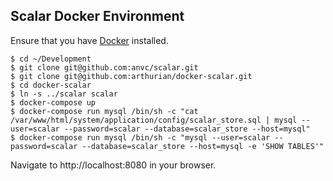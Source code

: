 Scalar Docker Environment
--------------------------

Ensure that you have [Docker](https://docker.com/) installed.

```
$ cd ~/Development
$ git clone git@github.com:anvc/scalar.git
$ git clone git@github.com:arthurian/docker-scalar.git
$ cd docker-scalar 
$ ln -s ../scalar scalar
$ docker-compose up
$ docker-compose run mysql /bin/sh -c "cat /var/www/html/system/application/config/scalar_store.sql | mysql --user=scalar --password=scalar --database=scalar_store --host=mysql"
$ docker-compose run mysql /bin/sh -c "mysql --user=scalar --password=scalar --database=scalar_store --host=mysql -e 'SHOW TABLES'"
```

Navigate to http://localhost:8080 in your browser.
